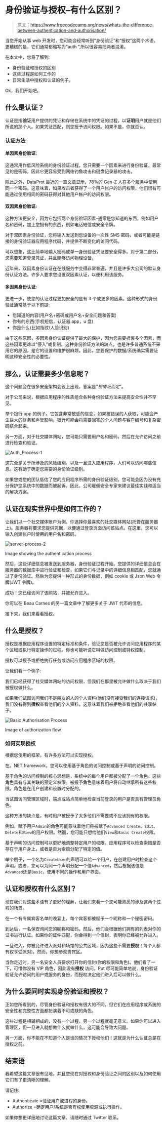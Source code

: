 # 身份验证与授权–有什么区别？

> 原文：<https://www.freecodecamp.org/news/whats-the-difference-between-authentication-and-authorisation/>

当您开始从事 web 开发时，您可能会经常听到“身份验证”和“授权”这两个术语。更糟糕的是，它们通常都缩写为“auth ”,所以很容易把两者混淆。

在本文中，您将了解到:

*   身份验证和授权的区别
*   这些过程是如何工作的
*   日常生活中授权和认证的例子。

‌‌‌‌Ok，我们开始吧。

## 什么是认证？

认证是指**验证**用户提供的凭证和存储在系统中的凭证的过程，以**证明**用户就是他们所说的那个人。如果凭证匹配，则您授予访问权限。如果不是，你就否认。

### 认证方法

#### 单因素身份验证:

这通常用作低风险系统的身份验证过程。您只需要一个因素来进行身份验证，最常见的是密码，因此它更容易受到网络钓鱼攻击和键盘记录器的攻击。

除此之外，DataProt 最近的一篇[文章](https://dataprot.net/statistics/password-statistics/)显示，78%的 Gen-Z 人在多个服务中使用同一个密码。这意味着，如果攻击者获得了一个用户帐户的访问权限，他们很有可能通过使用相同的密码获得对其他用户帐户的访问权限。

#### 双因素身份验证:

这种方法更安全，因为它包括两个身份验证因素-通常是您知道的东西，例如用户名和密码，加上您拥有的东西，例如电话短信或安全令牌。

对于双因素身份验证，您将输入发送到您设备的一次性 SMS 密码，或者可能是链接的身份验证器应用程序代码，并提供不断变化的访问代码。

可以想象，这比简单地输入密码或单一身份验证凭证要安全得多。对于第二部分，您需要知道登录凭证，并且能够访问物理设备。

近年来，双因素身份认证在在线服务中变得非常普遍，并且是许多大公司的默认身份认证方法。许多人要求您设置双因素认证，以便利用该服务。

#### 多因素身份认证:

更进一步，使您的认证过程更加安全的是有 3 个或更多的因素。这种形式的身份验证通常基于以下前提:

*   您知道的内容(用户名+密码或用户名+安全问题和答案)
*   你有的东西(手机短信，认证器 app，u 盘)
*   你是什么(比如指纹/人脸识别)

由于这些原因，多因素身份认证提供了最大的保护，因为您需要折衷多个因素，而这些因素更难以“侵入”或复制。这种身份验证方法的缺点，也是许多普通系统不采用它的原因，是它的设置和维护很麻烦。因此，您要保护的数据/系统确实需要证明这种安全性的必要性。

## 那么，认证需要多少信息呢？

这个问题会在很多安全架构会议上出现，答案是“*视情况而定*”。

对于公司来说，根据应用程序的性质组合各种身份验证方法来提高安全性并不罕见。

举个银行 app 的例子。它包含非常敏感的信息，如果被错误的人获取，可能会产生巨大的财务和声誉影响。银行可能会将需要回答的个人问题与客户编号和复杂密码结合起来。

另一方面，对于社交媒体网站，您可能只需要用户名和密码，然后在允许访问之前进行检查和验证。

![Auth_Process-1](img/9f98927a803dc7e313bc443c0fe942a3.png)

这完全是关于所涉及的风险级别，以及一旦进入应用程序，人们可以访问哪些信息。这有助于确定您需要的身份验证级别。

如果您或您的团队低估了您的应用程序所需的身份验证级别，您可能会因为没有充分保护您系统中的数据而被起诉。因此，公司雇佣安全专家来建议最佳实践和适当的解决方案。

## 认证在现实世界中是如何工作的？

让我们以一个社交媒体账户为例。你选择你最喜欢的社交媒体网站(托管在服务器上)。服务器将要求您提供凭据，以便通过登录页面访问该站点。在这里，您可以输入创建帐户时使用的用户名和密码。

![server-process-2](img/6212c552907ca5432900fd820f99c082.png)

Image showing the authentication process

然后，这些详细信息被发送到服务器，身份验证过程开始。您提供的详细信息会在服务器的数据库中进行验证和检查，如果它们与记录中的详细信息相匹配，您就通过了身份验证。然后为您提供一种形式的身份数据，例如 cookie 或 Json Web 令牌(JWT 令牌)。

成功！您已经访问了该网站，并被允许进入。

你可以在 Beau Carnes 的另一篇文章中了解更多关于 JWT 代币的信息。

接下来，我们来看看授权。

## 什么是授权？

授权是根据应用程序设置的特定标准和条件，验证您是否被允许访问应用程序的某个区域或执行特定操作的过程。你也可能听说它叫做访问控制或特权控制。

授权可以授予或拒绝执行任务或访问应用程序区域的权限。

让我们看一个例子:

我们已经获得了社交媒体网站的访问权限，但我们在那里被允许做什么取决于我们被授权做什么。

如果我们试图访问我们不是朋友的人的个人资料(他们没有接受我们的连接请求)，我们没有得到**授权**查看他们的个人资料。这意味着我们被拒绝查看他们的共享帖子。

![Basic Authorisation Process](img/43997379729ed421bb3d61778c068dc5.png)

Image of authorization flow

### 如何实现授权

根据您使用的框架，有许多方法可以实现授权。

在。NET framework，您可以使用基于角色的访问控制或基于声明的访问控制。

基于角色的访问控制的核心思想是，系统中的每个用户都被分配了一个角色。这些角色具有与其关联的预定义权限。被授予角色意味着用户将自动继承所有这些权限。角色是在用户创建和设置时分配的。

当试图访问管理区域时，端点或站点简单地检查当前登录的用户是否具有管理员角色。

这种方法的缺点是，有时用户被授予了太多他们不需要或不应该拥有的权限。

例如，赋予用户`Admin`的角色可能意味着他们将被赋予`Advanced Create`、`Edit`、`Delete`和`View`的用户权限。然而，您可能只想给他们`View`和`Basic Create`权限。

基于声明的访问控制可以更好地调整特定用户的权限。应用程序可以检查索赔是否存在于用户身上，或者是否为索赔分配了特定的值。

举个例子，一个名为`CreateUser`的声明可以给一个用户，在创建用户时检查这个声明。或者，您可以为同一个声明分配一个值`Advanced`，然后根据该值是`Advanced`还是`Basic`，使用不同的操作和用户界面。

## 认证和授权有什么区别？

现在我们对这些术语有了更好的理解，让我们来看一个您可能熟悉的涉及这两个过程的场景。

在一个有专属宾客名单的晚宴上，每个宾客都被赋予一个昵称和一个秘密密码。

到达后，一名保安询问您的昵称和密码。然后，他们会根据他们拥有的列表对你的证书进行认证。如果你的证件匹配，你会得到一个信封，表明你已经被允许进入。

一旦进入，你被允许进入派对和场馆的公共区域，因为这些不需要**授权** *(* 每个人都有权享受派对)。然而，你想参观贵宾区。

当你走近时，另一名安全人员要求打开你的信封(你的权限和角色)。他们看了一下，可惜你没有 VIP 角色，因此没有**授权** 访问。‌‌‌‌Put 尽可能简单地说，身份验证验证允许访问的用户或服务的身份，而授权决定他们进入后可以做什么。

## 为什么要同时实现身份验证和授权？

正如您所看到的，尽管身份验证和授权有很大的不同，但它们在应用程序或系统的安全性和完整性方面都扮演着不可或缺的角色。

这些过程是相辅相成的，没有一个过程，另一个过程就毫无意义。如果你可以进入管理区，但一旦进入就想做什么就做什么，这可能会导致大问题。

另一方面，你不能在不知道个人是谁的情况下授权他们！这就是为什么认证总是在授权之前。

## 结束语

我希望这篇文章很有见地，并且您现在对授权和身份验证之间的区别以及如何使用它们有了更清晰的理解。

请记住:

*   Authenticate =验证用户或进程的身份。
*   Authorize =确定用户/系统是否有权使用资源或执行操作。

如果你想更详细地讨论这篇文章，请随时通过 Twitter 联系。
